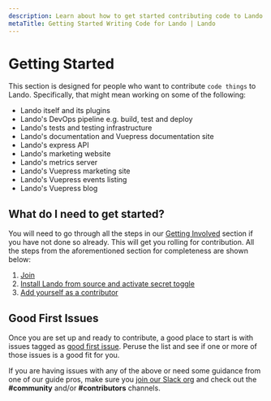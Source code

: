 ```yaml
---
description: Learn about how to get started contributing code to Lando.
metaTitle: Getting Started Writing Code for Lando | Lando
---
```


# Getting Started

This section is designed for people who want to contribute `code things` to Lando. Specifically, that might mean working on some of the following:

* Lando itself and its plugins
* Lando's DevOps pipeline e.g. build, test and deploy
* Lando's tests and testing infrastructure
* Lando's documentation and Vuepress documentation site
* Lando's express API
* Lando's marketing website
* Lando's metrics server
* Lando's Vuepress marketing site
* Lando's Vuepress events listing
* Lando's Vuepress blog

## What do I need to get started?

You will need to go through all the steps in our [Getting Involved](contributing.md) section if you have not done so already. This will get you rolling for contribution. All the steps from the aforementioned section for completeness are shown below:

1. [Join](./comms.md)
2. [Install Lando from source and activate secret toggle](./activate.md)
3. [Add yourself as a contributor](./first.md)

## Good First Issues

Once you are set up and ready to contribute, a good place to start is with issues tagged as [good first issue](https://github.com/lando/lando/issues?q=is%3Aopen+is%3Aissue+label%3A%22good+first+issue%22). Peruse the list and see if one or more of those issues is a good fit for you.

If you are having issues with any of the above or need some guidance from one of our guide pros, make sure you [join our Slack org](https://launchpass.com/devwithlando) and check out the **#community** and/or **#contributors** channels.
